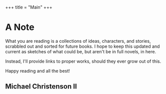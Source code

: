 +++
title = "Main"
+++

# A Note

What you are reading is a collections of ideas, characters, and stories, scrabbled out and sorted for future books. I hope to keep this updated and current as sketches of what could be, but aren't be in full novels, in here.

Instead, I'll provide links to proper works, should they ever grow out of this.

Happy reading and all the best!

## Michael Christenson II